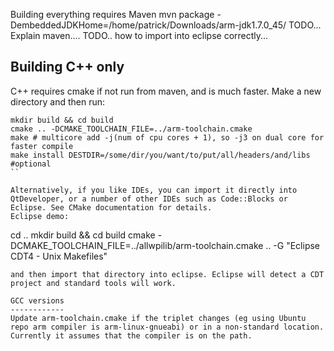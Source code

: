 Building everything requires Maven
mvn package -DembeddedJDKHome=/home/patrick/Downloads/arm-jdk1.7.0_45/
TODO... Explain maven....
TODO.. how to import into eclipse correctly...

Building C++ only
------------------

C++ requires cmake if not run from maven, and is much faster. 
Make a new directory and then run:
```
mkdir build && cd build
cmake .. -DCMAKE_TOOLCHAIN_FILE=../arm-toolchain.cmake
make # multicore add -j(num of cpu cores + 1), so -j3 on dual core for faster compile
make install DESTDIR=/some/dir/you/want/to/put/all/headers/and/libs #optional
``

Alternatively, if you like IDEs, you can import it directly into QtDeveloper, or a number of other IDEs such as Code::Blocks or Eclipse. See CMake documentation for details.
Eclipse demo:
```
cd ..
mkdir build && cd build
cmake -DCMAKE_TOOLCHAIN_FILE=../allwpilib/arm-toolchain.cmake .. -G "Eclipse CDT4 - Unix Makefiles"
```
and then import that directory into eclipse. Eclipse will detect a CDT project and standard tools will work.

GCC versions
------------
Update arm-toolchain.cmake if the triplet changes (eg using Ubuntu repo arm compiler is arm-linux-gnueabi) or in a non-standard location. Currently it assumes that the compiler is on the path.
